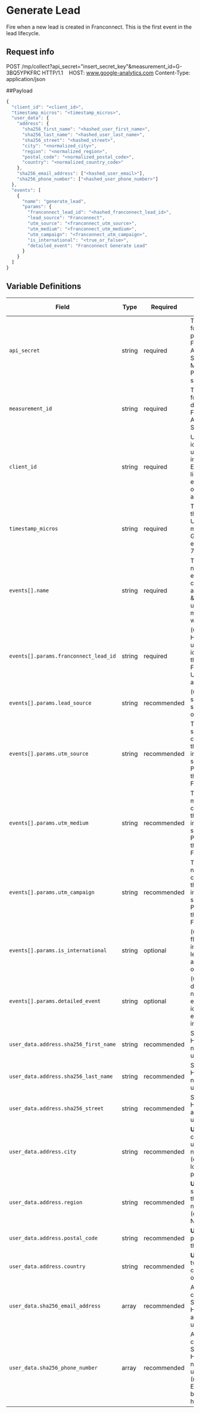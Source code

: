 # Generate Lead

Fire when a new lead is created in Franconnect. This is the first event in the lead lifecycle.

## Request info
POST /mp/collect?api_secret="insert_secret_key"&measurement_id=G-3BQ5YPKFRC HTTP/1.1   
HOST: www.google-analytics.com
Content-Type: application/json

##Payload

```js
{
  "client_id": "<client_id>",
  "timestamp_micros": "<timestamp_micros>",
  "user_data": {
    "address": {
      "sha256_first_name": "<hashed_user_first_name>",
      "sha256_last_name": "<hashed_user_last_name>",
      "sha256_street": "<hashed_street>",
      "city": "<normalized_city>",
      "region": "<normalized_region>",
      "postal_code": "<normalized_postal_code>",
      "country": "<normalized_country_code>"
    },
    "sha256_email_address": ["<hashed_user_email>"],
    "sha256_phone_number": ["<hashed_user_phone_number>"]
  },
  "events": [
    {
      "name": "generate_lead",
      "params": {
        "franconnect_lead_id": "<hashed_franconnect_lead_id>",
        "lead_source": "Franconnect",
        "utm_source": "<franconnect_utm_source>",
        "utm_medium": "<franconnect_utm_medium>",
        "utm_campaign": "<franconnect_utm_campaign>",
        "is_international": "<true_or_false>",
        "detailed_event": "Franconnect Generate Lead"
      }
    }
  ]
}
```

## Variable Definitions

|Field|Type|Required|Description|Example|Pattern|Min Length|Max Length|Minimum|Maximum|Multiple Of|
|---|---|---|---|---|---|---|---|---|---|---|
|`api_secret`|string|required|The API secret for the GA4 property. Found in GA4 Admin: Data Streams > Measurement Protocol API secrets.|`fKhnzB9URSqghrauTtjGMw`|||||||
|`measurement_id`|string|required|The identifier for the GA4 data stream. Found in GA4 Admin: Data Streams.|`G-3BQ5YPKFRC`|||||||
|`client_id`|string|required|Unique identifier for a user/client instance. Essential for linking offline events to online user activity.|`1704286278.1678886400`|||||||
|`timestamp_micros`|string|required|Timestamp of the event in Unix epoch microseconds. GA4 accepts events up to 72 hours old.|`1678886400000000`|||||||
|`events[].name`|string|required|The custom name for your event. Max 40 chars, alphanumeric & underscores, must start with a letter.|`generate_lead`|`^[a-zA-Z][a-zA-Z0-9_]*$`||40||||
|`events[].params.franconnect_lead_id`|string|required|(Custom) Hashed unique identifier for the lead in Franconnect. Useful for analysis.|`<hashed_franconnect_lead_id>`|||100||||
|`events[].params.lead_source`|string|recommended|(Custom) The specific source system of the lead.|`Franconnect`|||100||||
|`events[].params.utm_source`|string|recommended|The campaign source, captured from the user's initial online session. Passed through to Franconnect.|`google`|||100||||
|`events[].params.utm_medium`|string|recommended|The campaign medium, captured from the user's initial online session. Passed through to Franconnect.|`cpc`|||100||||
|`events[].params.utm_campaign`|string|recommended|The campaign name, captured from the user's initial online session. Passed through to Franconnect.|`spring_sale`|||100||||
|`events[].params.is_international`|string|optional|(Custom) A flag to identify international leads. Send as a string "true" or "false".|`false`|||100||||
|`events[].params.detailed_event`|string|optional|(Custom) A descriptive name for easily identifying the event source in GA4.|`Franconnect Generate Lead`|||100||||
|`user_data.address.sha256_first_name`|string|recommended|SHA-256 Hashed first name of the user.|`<hashed_value>`|`^[a-fA-F0-9]{64}$`|64|64||||
|`user_data.address.sha256_last_name`|string|recommended|SHA-256 Hashed last name of the user.|`<hashed_value>`|`^[a-fA-F0-9]{64}$`|64|64||||
|`user_data.address.sha256_street`|string|recommended|SHA-256 Hashed street address of the user.|`<hashed_value>`|`^[a-fA-F0-9]{64}$`|64|64||||
|`user_data.address.city`|string|recommended|**Unhashed** city of the user, normalized (e.g., lowercase, no punctuation).|`new york`|||||||
|`user_data.address.region`|string|recommended|**Unhashed** state/region of the user, normalized (e.g., 'ny' for New York).|`ny`|||||||
|`user_data.address.postal_code`|string|recommended|**Unhashed** postal code of the user.|`10011`|||||||
|`user_data.address.country`|string|recommended|**Unhashed** two-letter ISO country code of the user.|`us`|||||||
|`user_data.sha256_email_address`|array|recommended|Array containing the SHA-256 Hashed email address of the user.|`["<hashed_email>"]`|||||||
|`user_data.sha256_phone_number`|array|recommended|Array containing the SHA-256 Hashed phone number of the user (normalized to E.164 format before hashing).|`["<hashed_phone_number>"]`|||||||








